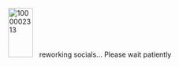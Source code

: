 <img width="50" height="100" alt="1000002313" src="https://watermelon.crd.co/assets/images/gallery18/7a492410.gif?v=e2e5e274" />ㅤreworking socials... Please wait patiently 
